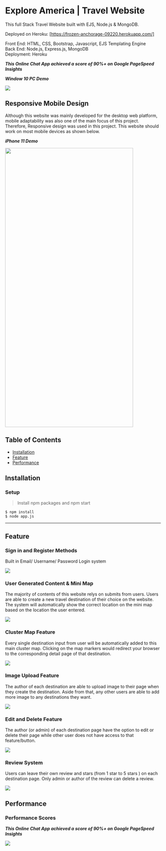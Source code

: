 # Explore America | Travel Website

This full Stack Travel Website built with EJS, Node.js & MongoDB.

Deployed on Heroku: [https://frozen-anchorage-09220.herokuapp.com/]

Front End: HTML, CSS, Bootstrap, Javascript, EJS Templating Engine  
Back End: Node.js, Express.js, MongoDB  
Deployment: Heroku  

***This Online Chat App achieved a score of 90%+ on Google PageSpeed Insights***

***Window 10 PC Demo***

<img src="https://github.com/jeffylau50/ExploreAmericaWebsite/blob/master/demo/EAPCdemo.gif"/>


## Responsive Mobile Design

Although this website was mainly developed for the desktop web platform, mobile adaptability was also one of the main focus of this project. Therefore, Responsive design was used in this project. This website should work on most mobile devices as shown below.

***iPhone 11 Demo***

<img src="https://github.com/jeffylau50/ExploreAmericaWebsite/blob/master/demo/EAmobileDemo.gif" width="414" height="900"/>

## Table of Contents

- [Installation](#installation)
- [Feature](#feature)
- [Performance](#Performance)

## Installation  
  
### Setup

> Install npm packages and npm start

```shell
$ npm install
$ node app.js

```

---

## Feature

### Sign in and Register Methods

Built in Email/ Username/ Password Login system

<img src="https://github.com/jeffylau50/ExploreAmericaWebsite/blob/master/demo/EAregisterDemo.gif"/>

### User Generated Content & Mini Map

The majority of contents of this website relys on submits from users. Users are able to create a new travel destination of their choice on the website. The system will automatically show the correct location on the mini map based on the location the user entered.

<img src="https://github.com/jeffylau50/ExploreAmericaWebsite/blob/master/demo/createDemo1.gif"/>

### Cluster Map Feature

Every single destination input from user will be automatically added to this main cluster map. Clicking on the map markers would redirect your browser to the corresponding detail page of that destination.

<img src="https://github.com/jeffylau50/ExploreAmericaWebsite/blob/master/demo/mapDemo.gif"/>

### Image Upload Feature

The author of each destination are able to upload image to their page when they create the destination. Aside from that, any other users are able to add more image to any destinations they want.

<img src="https://github.com/jeffylau50/ExploreAmericaWebsite/blob/master/demo/uploadImage.PNG"/>

### Edit and Delete Feature

The author (or admin) of each destination page have the option to edit or delete their page while other user does not have access to that feature/button.

<img src="https://github.com/jeffylau50/ExploreAmericaWebsite/blob/master/demo/editdeleteDemo.gif"/>

### Review System

Users can leave their own review and stars (from 1 star to 5 stars ) on each destination page. Only admin or author of the review can delete a review.

<img src="https://github.com/jeffylau50/ExploreAmericaWebsite/blob/master/demo/reviewDemo.gif"/>

## Performance


### Performance Scores

***This Online Chat App achieved a score of 90%+ on Google PageSpeed Insights***

<img src="https://github.com/jeffylau50/ExploreAmericaWebsite/blob/master/demo/testResult.PNG"/>
